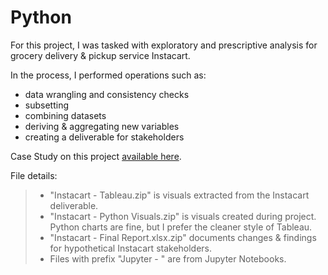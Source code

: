 # Python

For this project, I was tasked with exploratory and prescriptive analysis for grocery delivery & pickup service Instacart. 

In the process, I performed operations such as:
  * data wrangling and consistency checks
  * subsetting
  * combining datasets
  * deriving & aggregating new variables
  * creating a deliverable for stakeholders

Case Study on this project [available here](https://drive.google.com/file/d/1r44tBRuZ_537g2PGmOEBfqcfqtKdlnqj/view?usp=sharing).


File details:
 >* "Instacart - Tableau.zip" is visuals extracted from the Instacart deliverable.
 >* "Instacart - Python Visuals.zip" is visuals created during project. Python charts are fine, but I prefer the cleaner style of Tableau.
 >* "Instacart - Final Report.xlsx.zip" documents changes & findings for hypothetical Instacart stakeholders.
 >* Files with prefix "Jupyter - " are from Jupyter Notebooks. 
